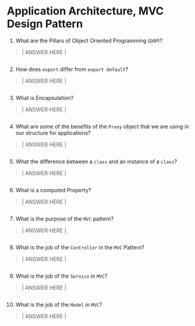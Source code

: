 # Application Architecture, MVC Design Pattern

1. What are the Pillars of Object Oriented Programming (`OOP`)?
> | ANSWER HERE |
```

```

2. How does `export` differ from `export default`?
> | ANSWER HERE |
```

```

3. What is Encapsulation?
> | ANSWER HERE |
```

```

4. What are some of the benefits of the `Proxy` object that we are using in our structure for applications?
> | ANSWER HERE |
```

```

5. What the difference between a `class` and an instance of a `class`?
> | ANSWER HERE |
```

```

6. What is a computed Property?
> | ANSWER HERE |
```

```

7. What is the purpose of the `MVC` pattern?
> | ANSWER HERE |
```

```

8. What is the job of the `Controller` in the `MVC` Pattern?
> | ANSWER HERE |
```

```

9. What is the job of the `Service` in `MVC`?
> | ANSWER HERE |
```

```

10. What is the job of the `Model` in `MVC`?
> | ANSWER HERE |
```

```
